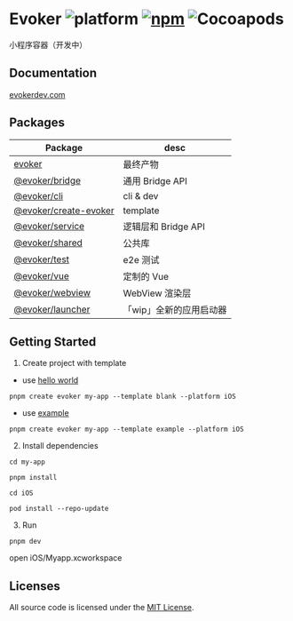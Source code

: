 # Evoker ![platform](https://img.shields.io/badge/platform-iOS%2011-lightgrey?style=flat-square) [![npm](https://img.shields.io/npm/v/evoker?style=flat-square)](https://www.npmjs.com/package/evoker) ![Cocoapods](https://img.shields.io/cocoapods/v/Evoker?color=blue&style=flat-square)

小程序容器（开发中）

## Documentation

[evokerdev.com](https://evokerdev.com)

## Packages

| Package                                                                                      | desc                    |
| -------------------------------------------------------------------------------------------- | ----------------------- |
| [evoker](https://github.com/yizhi996/evoker/tree/main/packages/evoker)                       | 最终产物                |
| [@evoker/bridge](https://github.com/yizhi996/evoker/tree/main/packages/bridge)               | 通用 Bridge API         |
| [@evoker/cli](https://github.com/yizhi996/evoker/tree/main/packages/cli)                     | cli & dev               |
| [@evoker/create-evoker](https://github.com/yizhi996/evoker/tree/main/packages/create-evoker) | template                |
| [@evoker/service](https://github.com/yizhi996/evoker/tree/main/packages/service)             | 逻辑层和 Bridge API     |
| [@evoker/shared](https://github.com/yizhi996/evoker/tree/main/packages/shared)               | 公共库                  |
| [@evoker/test](https://github.com/yizhi996/evoker/tree/main/packages/test)                   | e2e 测试                |
| [@evoker/vue](https://github.com/yizhi996/vue-next)                                          | 定制的 Vue              |
| [@evoker/webview](https://github.com/yizhi996/evoker/tree/main/packages/webview)             | WebView 渲染层          |
| [@evoker/launcher](https://github.com/yizhi996/evoker/tree/main/packages/launcher)           | 「wip」全新的应用启动器 |

## Getting Started

1. Create project with template

- use [hello world](https://github.com/yizhi996/evoker/blob/main/packages/create-evoker/template-blank)
```
pnpm create evoker my-app --template blank --platform iOS
```

- use [example](https://github.com/yizhi996/evoker/blob/main/packages/create-evoker/template-example)
```
pnpm create evoker my-app --template example --platform iOS
```

2. Install dependencies

```
cd my-app

pnpm install

cd iOS

pod install --repo-update
```

3. Run

```
pnpm dev
```

open iOS/Myapp.xcworkspace


## Licenses

All source code is licensed under the [MIT License](https://github.com/yizhi996/evoker/blob/main/LICENSE).
